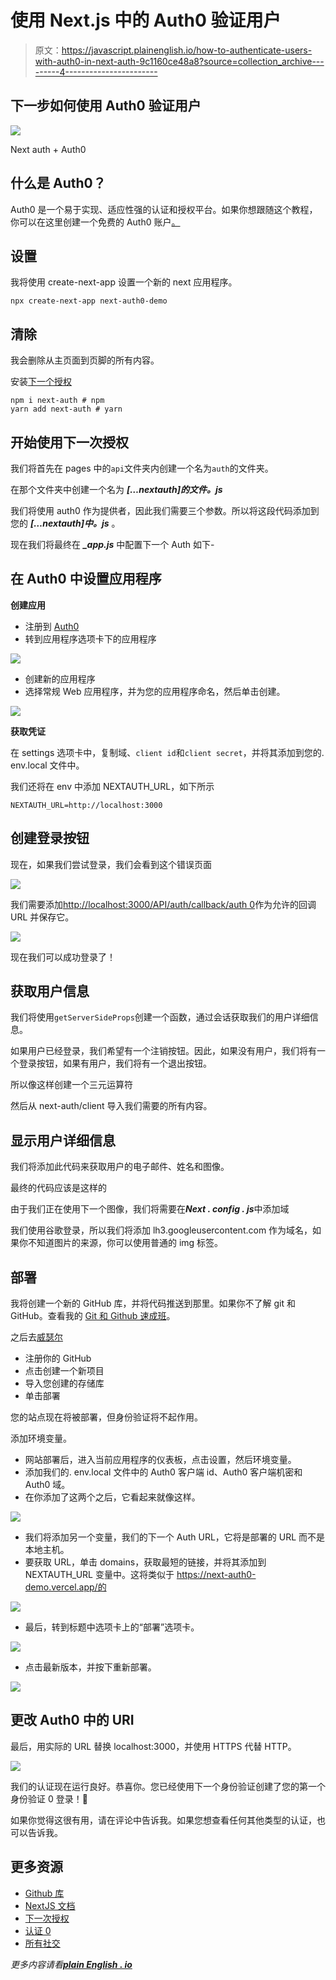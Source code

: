 # 使用 Next.js 中的 Auth0 验证用户

> 原文：<https://javascript.plainenglish.io/how-to-authenticate-users-with-auth0-in-next-auth-9c1160ce48a8?source=collection_archive---------4----------------------->

## 下一步如何使用 Auth0 验证用户

![](img/f2fbfb3d7bdeae9c79787c8b18bca418.png)

Next auth + Auth0

## 什么是 Auth0？

Auth0 是一个易于实现、适应性强的认证和授权平台。如果你想跟随这个教程，你可以在这里创建一个免费的 Auth0 账户[。](https://auth0.com/signup?utm_source=external-post&utm_medium=link_placement&utm_campaign=devmar-media)

## 设置

我将使用 create-next-app 设置一个新的 next 应用程序。

```
npx create-next-app next-auth0-demo
```

## 清除

我会删除从主页面到页脚的所有内容。

安装[下一个授权](https://next-auth.js.org/)

```
npm i next-auth # npm
yarn add next-auth # yarn
```

## 开始使用下一次授权

我们将首先在 pages 中的`api`文件夹内创建一个名为`auth`的文件夹。

在那个文件夹中创建一个名为 ***[…nextauth]的文件。js***

我们将使用 auth0 作为提供者，因此我们需要三个参数。所以将这段代码添加到您的 ***[…nextauth]中。js*** 。

现在我们将最终在 ***_app.js*** 中配置下一个 Auth 如下-

## 在 Auth0 中设置应用程序

**创建应用**

*   注册到 [Auth0](https://auth0.com/signup?utm_source=external-post&utm_medium=link_placement&utm_campaign=devmar-media)
*   转到应用程序选项卡下的应用程序

![](img/352ec037b9dbe2d1096d674b04550ea6.png)

*   创建新的应用程序
*   选择常规 Web 应用程序，并为您的应用程序命名，然后单击创建。

![](img/fbecaafc59bc1f7e590919d511109292.png)

**获取凭证**

在 settings 选项卡中，复制域、`client id`和`client secret`，并将其添加到您的. env.local 文件中。

我们还将在 env 中添加 NEXTAUTH_URL，如下所示

```
NEXTAUTH_URL=http://localhost:3000
```

## 创建登录按钮

现在，如果我们尝试登录，我们会看到这个错误页面

![](img/2f37698da065a2beb4c31d7c8806254f.png)

我们需要添加[http://localhost:3000/API/auth/callback/auth 0](http://localhost:3000/api/auth/callback/auth0)作为允许的回调 URL 并保存它。

![](img/1dd6129909e028bcf45e970409e53b19.png)

现在我们可以成功登录了！

## 获取用户信息

我们将使用`getServerSideProps`创建一个函数，通过会话获取我们的用户详细信息。

如果用户已经登录，我们希望有一个注销按钮。因此，如果没有用户，我们将有一个登录按钮，如果有用户，我们将有一个退出按钮。

所以像这样创建一个三元运算符

然后从 next-auth/client 导入我们需要的所有内容。

## 显示用户详细信息

我们将添加此代码来获取用户的电子邮件、姓名和图像。

最终的代码应该是这样的

由于我们正在使用下一个图像，我们将需要在***Next . config . js***中添加域

我们使用谷歌登录，所以我们将添加 lh3.googleusercontent.com 作为域名，如果你不知道图片的来源，你可以使用普通的 img 标签。

## 部署

我将创建一个新的 GitHub 库，并将代码推送到那里。如果你不了解 git 和 GitHub。查看我的 [Git 和 Github 速成班](https://avneeshagarwal.medium.com/git-and-github-crash-course-b44f4885ff66)。

之后去[威瑟尔](https://vercel.com/)

*   注册你的 GitHub
*   点击创建一个新项目
*   导入您创建的存储库
*   单击部署

您的站点现在将被部署，但身份验证将不起作用。

添加环境变量。

*   网站部署后，进入当前应用程序的仪表板，点击设置，然后环境变量。
*   添加我们的. env.local 文件中的 Auth0 客户端 id、Auth0 客户端机密和 Auth0 域。
*   在你添加了这两个之后，它看起来就像这样。

![](img/10189fe818efbc57b5d746567bc3f2fe.png)

*   我们将添加另一个变量，我们的下一个 Auth URL，它将是部署的 URL 而不是本地主机。
*   要获取 URL，单击 domains，获取最短的链接，并将其添加到 NEXTAUTH_URL 变量中。这将类似于 https://next-auth0-demo.vercel.app/的

![](img/14d40286ce082c1708845827b1bfcb16.png)

*   最后，转到标题中选项卡上的“部署”选项卡。

![](img/d8fbda27e4eff44a483f2e46ce11a0be.png)

*   点击最新版本，并按下重新部署。

![](img/8ed0431a21deaf95bc4f16afde7cf476.png)

## 更改 Auth0 中的 URI

最后，用实际的 URL 替换 localhost:3000，并使用 HTTPS 代替 HTTP。

![](img/62a8b4daab48caab2e8bcfce19d07ef0.png)

我们的认证现在运行良好。恭喜你。您已经使用下一个身份验证创建了您的第一个身份验证 0 登录！🥳

如果你觉得这很有用，请在评论中告诉我。如果您想查看任何其他类型的认证，也可以告诉我。

## 更多资源

*   [Github 库](https://github.com/avneesh0612/next-auth0-demo)
*   [NextJS 文档](https://nextjs.org/docs)
*   [下一次授权](https://next-auth.js.org/)
*   [认证 0](https://auth0.com/)
*   [所有社交](https://avneesh-links.vercel.app/)

*更多内容请看*[***plain English . io***](http://plainenglish.io)